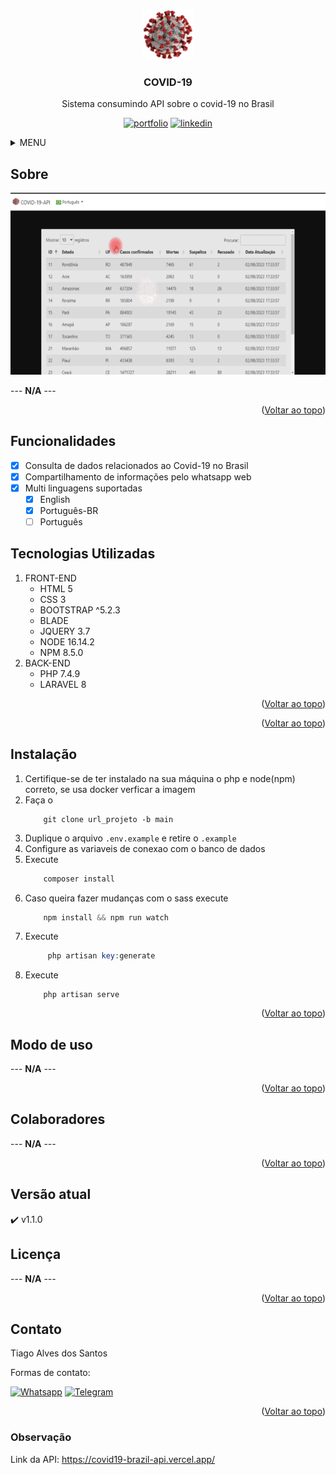 <!--
Readme template -> https://github.com/othneildrew/Best-README-Template
## Guards - Table - Model

## Sessões


## Cokkies


## Z-index 

-->

<a name="readme-top"></a>

<!-- PROJETO LOGO -->
<br />
<div align="center">
  <a href="https://github.com/Tiago-Alves-dos-Santos/Covid19">
    <img src="public/img/favicon/favicon_100px.png" alt="Logo" width="80" height="80">
  </a>

  <h3 align="center">COVID-19</h3>

  <p align="center">
    Sistema consumindo API sobre o covid-19 no Brasil
    <!-- <br />
    <a href="URL_DOCS"><strong>Explore the docs »</strong></a>
    <br />
    <br />
    <a href="URL_SERVIDOR">View Demo</a>
    ·
    <a href="https://github.com/othneildrew/Best-README-Template/issues">Report Bug</a>
    ·
    <a href="https://github.com/othneildrew/Best-README-Template/issues">Request Feature</a> -->
  </p>

  [![portfolio][portfolio-shield]][portfolio-url]
  [![linkedin][linkedin-shield]][linkedin-url]
</div>




<!-- MENU -->
<details>
  <summary>MENU</summary>
  <ol>
    <li>
      <a href="#sobre">Sobre</a>
    </li>
    <li><a href="#funcionalidades">Funcionalidades</a></li>
    <li><a href="#tecnologias-utilizadas">Tecnologias Utilizadas</a></li>
    <li><a href="#Instalação">Instalação</a></li>
    <li><a href="#modo-de-uso">Modo de uso</a></li>
    <li><a href="#colaboradores">Colaboradores</a></li>
    <li><a href="#versão-atual">Versão atual</a></li>
    <li><a href="#licença">Licença</a></li>
    <li><a href="#contato">Contato</a></li>
    <!-- <li><a href="#agradecimentos">Agradecimentos</a></li> -->
    <li><a href="#observação">Observação</a></li>
  </ol>
</details>



<!-- ABOUT THE PROJECT -->
## Sobre
<img src="public/img/covid19.gif" />

--- **N/A** ---

<p align="right">(<a href="#readme-top">Voltar ao topo</a>)</p>

<!-- FUNCIONALIDADES -->
## Funcionalidades

- [x] Consulta de dados relacionados ao Covid-19 no Brasil
- [x] Compartilhamento de informações pelo whatsapp web
- [x] Multi linguagens suportadas
    - [x] English
    - [x] Português-BR
    - [ ] Português

## Tecnologias Utilizadas
1. FRONT-END
    * HTML 5
    * CSS 3
    * BOOTSTRAP ^5.2.3
    * BLADE
    * JQUERY 3.7
    * NODE 16.14.2
    * NPM 8.5.0
2. BACK-END
    * PHP 7.4.9
    * LARAVEL 8

<p align="right">(<a href="#readme-top">Voltar ao topo</a>)</p>

<p align="right">(<a href="#readme-top">Voltar ao topo</a>)</p>

<!-- GETTING STARTED -->
## Instalação

1. Certifique-se de ter instalado na sua máquina o php e node(npm) correto, se usa docker verficar a imagem
2. Faça o 
    ~~~git
        git clone url_projeto -b main
    ~~~
3. Duplique o arquivo `.env.example` e retire o `.example`
4. Configure as variaveis de conexao com o banco de dados
5. Execute 
    ~~~php
        composer install 
    ~~~
6. Caso queira fazer mudanças com o sass execute 
    ~~~js
        npm install && npm run watch
    ~~~ 
7. Execute 
   ~~~php
        php artisan key:generate 
   ~~~
8. Execute 
    ~~~
        php artisan serve
    ~~~


<p align="right">(<a href="#readme-top">Voltar ao topo</a>)</p>



<!-- USAGE EXAMPLES -->
## Modo de uso
--- **N/A** ---
<!-- Use este espaço para mostrar exemplos úteis de como um projeto pode ser usado. Capturas de tela adicionais, exemplos de código e demonstrações funcionam bem neste espaço. Você também pode criar links para mais recursos. _Para mais exemplos, consulte a [Documentação](https://example.com)_
como por exemplo gifs, links para video etc
:movie_camera: 
<img src="public/img/covid19.gif" /> -->

<p align="right">(<a href="#readme-top">Voltar ao topo</a>)</p>


<!-- COLABORADORES -->
## Colaboradores
 --- **N/A** ---

<p align="right">(<a href="#readme-top">Voltar ao topo</a>)</p>


## Versão atual
:heavy_check_mark:  v1.1.0


<!-- LICENÇA -->
## Licença
--- **N/A** ---
<!-- Distribuído sob a licença MIT. Veja `LICENSE.txt` para mais informações. -->

<p align="right">(<a href="#readme-top">Voltar ao topo</a>)</p>



<!-- CONTACT -->
## Contato
Tiago Alves dos Santos

Formas de contato: 
<br>

[![Whatsapp][whatsapp-shield]][whatsapp-url]
[![Telegram][telegram-shield]][telegram-url]

<p align="right">(<a href="#readme-top">Voltar ao topo</a>)</p>



<!-- AGRADECIMENTOS -->
<!-- ## Agardecimentos

Use este espaço para listar os recursos que você considera úteis e aos quais gostaria de dar crédito. Eu incluí alguns dos meus favoritos para começar!

* [Choose an Open Source License](https://choosealicense.com)
* [GitHub Emoji Cheat Sheet](https://www.webpagefx.com/tools/emoji-cheat-sheet)
* [Malven's Flexbox Cheatsheet](https://flexbox.malven.co/)
* [Malven's Grid Cheatsheet](https://grid.malven.co/)
* [Img Shields](https://shields.io)
* [GitHub Pages](https://pages.github.com)
* [Font Awesome](https://fontawesome.com)
* [React Icons](https://react-icons.github.io/react-icons/search)

<p align="right">(<a href="#readme-top">Voltar ao topo</a>)</p> -->

### Observação
 Link da API: https://covid19-brazil-api.vercel.app/

<!-- MARKDOWN -->
[whatsapp-shield]: https://img.shields.io/badge/WhatsApp-25D366?style=for-the-badge&logo=whatsapp&logoColor=white
[whatsapp-url]: https://wa.link/h5vlzo
[telegram-shield]: https://img.shields.io/badge/Telegram-2CA5E0?style=for-the-badge&logo=telegram&logoColor=white
[telegram-url]: https://t.me/TiagoAlves2001
[linkedin-shield]: https://img.shields.io/badge/LinkedIn-0077B5?style=for-the-badge&logo=linkedin&logoColor=white
[linkedin-url]: https://www.linkedin.com/in/tiago-alves-96699a189/
[portfolio-shield]: https://img.shields.io/badge/PORTFOLIO-%20CLIQUE%20AQUI%20-%20BLACK
[portfolio-url]: https://wa.link/h5vlzo
